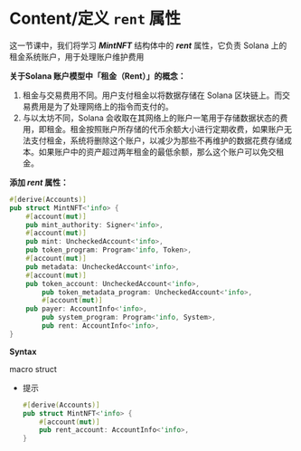 # Content/**定义 `rent` 属性**

这一节课中，我们将学习 ***MintNFT*** 结构体中的 ***rent*** 属性，它负责 Solana 上的租金系统账户，用于处理账户维护费用

 **关于Solana 账户模型中「租金（Rent）」的概念：**

1. 租金与交易费用不同。用户支付租金以将数据存储在 Solana 区块链上。而交易费用是为了处理网络上的指令而支付的。
2. 与以太坊不同，Solana 会收取在其网络上的账户一笔用于存储数据状态的费用，即租金。租金按照账户所存储的代币余额大小进行定期收费，如果账户无法支付租金，系统将删除这个账户，以减少为那些不再维护的数据花费存储成本。如果账户中的资产超过两年租金的最低余额，那么这个账户可以免交租金。

**添加 *rent* 属性：**

```rust
#[derive(Accounts)]
pub struct MintNFT<'info> {
    #[account(mut)]
    pub mint_authority: Signer<'info>,
    #[account(mut)]
    pub mint: UncheckedAccount<'info>,
    pub token_program: Program<'info, Token>,
    #[account(mut)]
    pub metadata: UncheckedAccount<'info>,
    #[account(mut)]
    pub token_account: UncheckedAccount<'info>,
		pub token_metadata_program: UncheckedAccount<'info>,
		#[account(mut)]
    pub payer: AccountInfo<'info>,
		pub system_program: Program<'info, System>,
		pub rent: AccountInfo<'info>,
}
```

**Syntax** 

macro struct

- 提示
    
    ```rust
    #[derive(Accounts)]
    pub struct MintNFT<'info> {
        #[account(mut)]
        pub rent_account: AccountInfo<'info>,
    }
    ```
